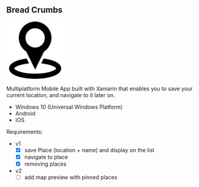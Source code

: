 ## Bread Crumbs

<img src="BreadCrumbs.png" alt="BreadCrumbs" width="150" />

Multiplatform Mobile App built with Xamarin that enables you to save your current location, and navigate to it later on.

* Windows 10 (Universal Windows Platform)
* Android
* iOS
	
Requirements:
* v1
	* [x] save Place (location + name) and display on the list
	* [x] navigate to place
	* [x] removing places
* v2
	* [ ] add map preview with pinned places
